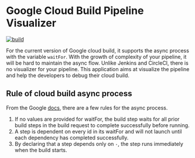# Google Cloud Build Pipeline Visualizer

[![build](https://github.com/RyanSiu1995/cloudbuild-visualizer/workflows/Go/badge.svg)](https://github.com/RyanSiu1995/cloudbuild-visualizer/workflows/Go/badge.svg)

For the current version of Google cloud build, it supports the async process with the variable `waitFor`. With the growth of complexity of your pipeline, it will be hard to maintain the async flow. Unlike Jenkins and CircleCI, there is no visualizer for your pipeline. This application aims at visualize the pipeline and help the developers to debug their cloud build.

## Rule of cloud build async process
From the Google [docs](https://cloud.google.com/cloud-build/docs/configuring-builds/configure-build-step-order), there are a few rules for the async process.
1. If no values are provided for waitFor, the build step waits for all prior build steps in the build request to complete successfully before running.
1. A step is dependent on every id in its waitFor and will not launch until each dependency has completed successfully.
1. By declaring that a step depends only on `-`, the step runs immediately when the build starts.
